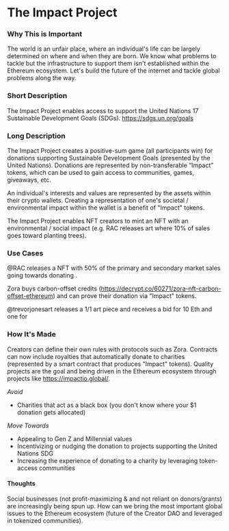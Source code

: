 # The Impact Project 

### Why This is Important

The world is an unfair place, where an individual's life can be largely determined on where and when they are born. We know what problems to tackle but the infrastructure to support them isn't established within the Ethereum ecosystem. Let's build the future of the internet and tackle global problems along the way. 

### Short Description

The Impact Project enables access to support the United Nations 17 Sustainable Development Goals (SDGs). https://sdgs.un.org/goals

### Long  Description

The Impact Project creates a positive-sum game (all participants win) for donations supporting Sustainable Development Goals (presented by the United Nations). Donations are represented by non-transferable “Impact” tokens, which can be used to gain access to communities, games, giveaways, etc.

An individual's interests and values are represented by the assets within their crypto wallets. Creating a representation of one's societal / environmental impact within the wallet is a benefit of "Impact" tokens.

The Impact Project enables NFT creators to mint an NFT with an environmental / social impact (e.g. RAC releases art where 10% of sales goes toward planting trees).

### Use Cases 

@RAC releases a NFT with 50% of the primary and secondary market sales going towards donating .

Zora buys carbon-offset credits (https://decrypt.co/60271/zora-nft-carbon-offset-ethereum) and can prove their donation via "Impact" tokens. 

@trevorjonesart releases a 1/1 art piece and receives a bid for 10 Eth and one for 

### How It's Made

Creators can define their own rules with protocols such as Zora. Contracts can now include royalties that automatically donate to charities (represented by a smart contract that produces "Impact" tokens). Quality projects are the goal and being driven in the Ethereum ecosystem through projects like https://impactio.global/. 

*Avoid*
  - Charities that act as a black box (you don't know where your $1 donation gets allocated)

*Move Towards* 
  - Appealing to Gen Z and Millennial values
  - Incentivizing or nudging the donation to projects supporting the United Nations SDG
  - Increasing the experience of donating to a charity by leveraging token-access communities 

#### Thoughts

Social businesses (not profit-maximizing & and not reliant on donors/grants) are increasingly being spun up. How can we bring the most important global issues to the Ethereum ecosystem (future of the Creator DAO and leveraged in tokenized communities).
